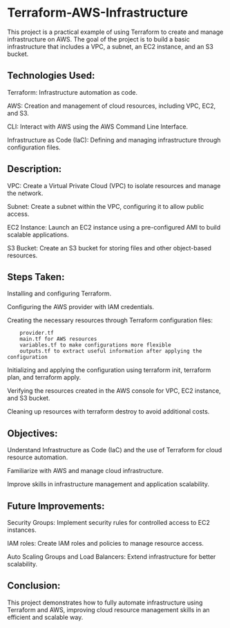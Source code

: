 # Terraform-AWS-Infrastructure
 
 This project is a practical example of using Terraform to create and manage infrastructure on AWS. The goal of the project is to build a basic infrastructure that includes a VPC, a subnet, an EC2 instance, and an S3 bucket.

## Technologies Used:
   Terraform: Infrastructure automation as code.
    
  AWS: Creation and management of cloud resources, including VPC, EC2, and S3.
    
  CLI: Interact with AWS using the AWS Command Line Interface.
  
  Infrastructure as Code (IaC): Defining and managing infrastructure through configuration files.

## Description:
  
  VPC: Create a Virtual Private Cloud (VPC) to isolate resources and manage the network.
 
  Subnet: Create a subnet within the VPC, configuring it to allow public access.
 
  EC2 Instance: Launch an EC2 instance using a pre-configured AMI to build scalable applications.
 
  S3 Bucket: Create an S3 bucket for storing files and other object-based resources.

## Steps Taken:
  Installing and configuring Terraform.
  
  Configuring the AWS provider with IAM credentials.
 
  Creating the necessary resources through Terraform configuration files:
   
        provider.tf
        main.tf for AWS resources
        variables.tf to make configurations more flexible
        outputs.tf to extract useful information after applying the configuration
    
 Initializing and applying the configuration using terraform init, terraform plan, and terraform apply.
  
 Verifying the resources created in the AWS console for VPC, EC2 instance, and S3 bucket.
   
 Cleaning up resources with terraform destroy to avoid additional costs.

## Objectives:
   
 Understand Infrastructure as Code (IaC) and the use of Terraform for cloud resource automation.
 
 Familiarize with AWS and manage cloud infrastructure.
 
 Improve skills in infrastructure management and application scalability.

## Future Improvements:
   
 Security Groups: Implement security rules for controlled access to EC2 instances.
  
 IAM roles: Create IAM roles and policies to manage resource access.

 Auto Scaling Groups and Load Balancers: Extend infrastructure for better scalability.

## Conclusion:
 This project demonstrates how to fully automate infrastructure using Terraform and AWS, improving cloud resource management skills in an efficient and scalable way.
